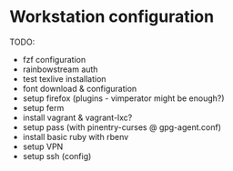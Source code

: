 Workstation configuration
=========================

TODO:

* fzf configuration  
* rainbowstream auth  
* test texlive installation  
* font download & configuration  
* setup firefox (plugins - vimperator might be enough?)  
* setup ferm  
* install vagrant & vagrant-lxc?  
* setup pass (with pinentry-curses @ gpg-agent.conf)  
* install basic ruby with rbenv  
* setup VPN  
* setup ssh (config)  
